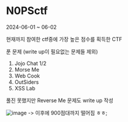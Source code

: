# N0PSctf

2024-06-01 ~ 06-02

현재까지 참여한 ctf중에 가장 높은 점수를 획득한 CTF

푼 문제 (write up이 필요없는 문제들 제외)
1. Jojo Chat 1/2
2. Morse Me
3. Web Cook
4. OutSiders
5. XSS Lab

풀진 못했지만 Reverse Me 문제도 write up 작성


![image](https://github.com/DA2RIM/N0PSctf/assets/171825457/31de27c5-2a39-4d1d-b107-5e39b667302c)
-> 이후에 900점대까지 떨어짐 ㅎㅎ;
